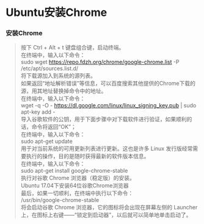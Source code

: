 # Ubuntu安装Chrome
### 安装Chrome
> 按下 Ctrl + Alt + t 键盘组合键，启动终端。  
在终端中，输入以下命令：  
sudo wget https://repo.fdzh.org/chrome/google-chrome.list -P /etc/apt/sources.list.d/  
将下载源加入到系统的源列表。  
如果返回“地址解析错误”等信息，可以百度搜索其他提供的Chrome下载的源，用其地址替换掉命令中的地址。  
在终端中，输入以下命令：  
wget -q -O - https://dl.google.com/linux/linux_signing_key.pub  | sudo apt-key add -    
导入谷歌软件的公钥，用于下面步骤中对下载软件进行验证，如果顺利的话，命令将返回“OK”；  
在终端中，输入以下命令：  
sudo apt-get update  
用于对当前系统的可用更新列表进行更新。这也是许多 Linux 发行版经常需要执行的操作，目的是随时获得最新的软件版本信息。   
在终端中，输入以下命令：  
sudo apt-get install google-chrome-stable  
执行对谷歌 Chrome 浏览器（稳定版）的安装。    
Ubuntu 17.04下安装64位谷歌Chrome浏览器  
最后，如果一切顺利，在终端中执行以下命令：  
/usr/bin/google-chrome-stable  
将会启动谷歌 Chrome 浏览器，它的图标将会出现在屏幕左侧的 Launcher 上，在图标上右键——“锁定到启动器”，以后就可以简单地单击启动了。

